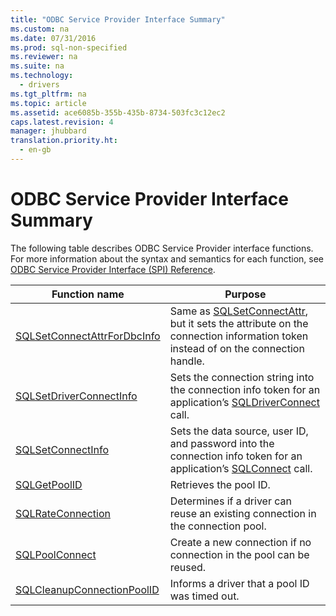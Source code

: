 ```yaml
---
title: "ODBC Service Provider Interface Summary"
ms.custom: na
ms.date: 07/31/2016
ms.prod: sql-non-specified
ms.reviewer: na
ms.suite: na
ms.technology: 
  - drivers
ms.tgt_pltfrm: na
ms.topic: article
ms.assetid: ace6085b-355b-435b-8734-503fc3c12ec2
caps.latest.revision: 4
manager: jhubbard
translation.priority.ht: 
  - en-gb
---
```

# ODBC Service Provider Interface Summary
The following table describes ODBC Service Provider interface functions. For more information about the syntax and semantics for each function, see [ODBC Service Provider Interface (SPI) Reference](../content/ODBC-Service-Provider-Interface--SPI--Reference.md).  
  
|Function name|Purpose|  
|-------------------|-------------|  
|[SQLSetConnectAttrForDbcInfo](../content/SQLDataSourceToDriver-Function.md)|Same as [SQLSetConnectAttr](../content/SQLSetConnectAttr-Function.md), but it sets the attribute on the connection information token instead of on the connection handle.|  
|[SQLSetDriverConnectInfo](../content/SQLDriverToDataSource-Function.md)|Sets the connection string into the connection info token for an application’s [SQLDriverConnect](../content/SQLDriverConnect-Function.md) call.|  
|[SQLSetConnectInfo](../content/SQLDataSourceToDriver-Function.md)|Sets the data source, user ID, and password into the connection info token for an application’s [SQLConnect](../content/SQLConnect-Function.md) call.|  
|[SQLGetPoolID](../content/SQLDataSourceToDriver-Function.md)|Retrieves the pool ID.|  
|[SQLRateConnection](../content/SQLDataSourceToDriver-Function.md)|Determines if a driver can reuse an existing connection in the connection pool.|  
|[SQLPoolConnect](../content/SQLDataSourceToDriver-Function.md)|Create a new connection if no connection in the pool can be reused.|  
|[SQLCleanupConnectionPoolID](../content/SQLDataSourceToDriver-Function.md)|Informs a driver that a pool ID was timed out.|
